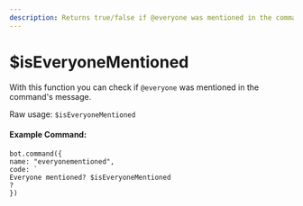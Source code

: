 ```yaml
---
description: Returns true/false if @everyone was mentioned in the command.
---
```


# $isEveryoneMentioned

With this function you can check if `@everyone` was mentioned in the command's message.

Raw usage: `$isEveryoneMentioned`

#### Example Command:

```
bot.command({
name: "everyonementioned",
code: `
Everyone mentioned? $isEveryoneMentioned
? 
})
```
